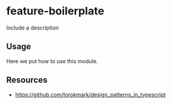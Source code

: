 # feature-boilerplate

Include a description

## Usage

Here we put how to use this module.

## Resources

- https://github.com/torokmark/design_patterns_in_typescript
